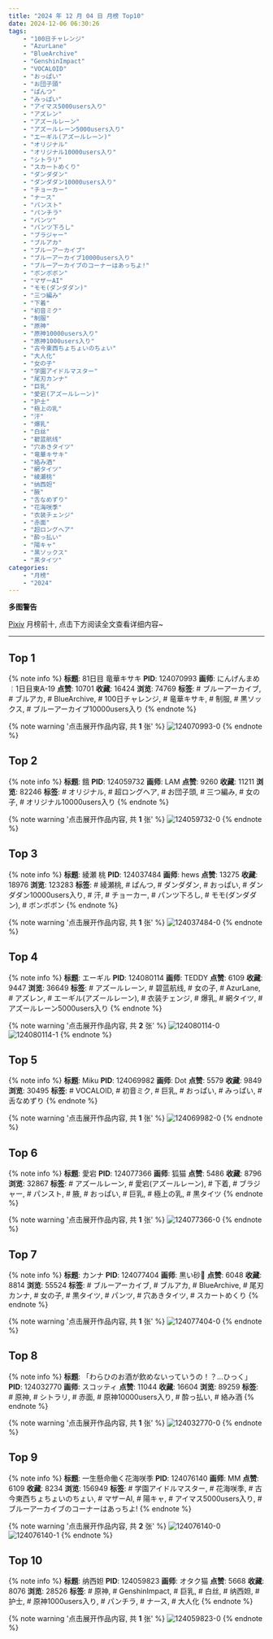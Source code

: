 ```yaml
---
title: "2024 年 12 月 04 日 月榜 Top10"
date: 2024-12-06 06:30:26
tags:
    - "100日チャレンジ"
    - "AzurLane"
    - "BlueArchive"
    - "GenshinImpact"
    - "VOCALOID"
    - "おっぱい"
    - "お団子頭"
    - "ぱんつ"
    - "みっぱい"
    - "アイマス5000users入り"
    - "アズレン"
    - "アズールレーン"
    - "アズールレーン5000users入り"
    - "エーギル(アズールレーン)"
    - "オリジナル"
    - "オリジナル10000users入り"
    - "シトラリ"
    - "スカートめくり"
    - "ダンダダン"
    - "ダンダダン10000users入り"
    - "チョーカー"
    - "ナース"
    - "パンスト"
    - "パンチラ"
    - "パンツ"
    - "パンツ下ろし"
    - "ブラジャー"
    - "ブルアカ"
    - "ブルーアーカイブ"
    - "ブルーアーカイブ10000users入り"
    - "ブルーアーカイブのコーナーはあっちよ!"
    - "ボンボボン"
    - "マザーAI"
    - "モモ(ダンダダン)"
    - "三つ編み"
    - "下着"
    - "初音ミク"
    - "制服"
    - "原神"
    - "原神10000users入り"
    - "原神1000users入り"
    - "古今東西ちょちょいのちょい"
    - "大人化"
    - "女の子"
    - "学園アイドルマスター"
    - "尾刃カンナ"
    - "巨乳"
    - "愛宕(アズールレーン)"
    - "护士"
    - "極上の乳"
    - "汗"
    - "爆乳"
    - "白丝"
    - "碧蓝航线"
    - "穴あきタイツ"
    - "竜華キサキ"
    - "絡み酒"
    - "網タイツ"
    - "綾瀬桃"
    - "纳西妲"
    - "腋"
    - "舌なめずり"
    - "花海咲季"
    - "衣装チェンジ"
    - "赤面"
    - "超ロングヘア"
    - "酔っ払い"
    - "陽キャ"
    - "黒ソックス"
    - "黒タイツ"
categories:
    - "月榜"
    - "2024"
---
```


<i class="fa fa-triangle-exclamation"></i>**多图警告**<i class="fa fa-triangle-exclamation"></i>

[Pixiv](https://www.pixiv.net/) 月榜前十, 点击下方阅读全文查看详细内容~

<!-- more -->

---

## Top 1

{% note info %}
**标题**: 81日目 竜華キサキ
**PID**: 124070993 **画师**: にんげんまめ￤1日目東A-19
**点赞**: 10701 **收藏**: 16424 **浏览**: 74769
**标签**: # ブルーアーカイブ, # ブルアカ, # BlueArchive, # 100日チャレンジ, # 竜華キサキ, # 制服, # 黒ソックス, # ブルーアーカイブ10000users入り
{% endnote %}

{% note warning '点击展开作品内容, 共 **1** 张' %}
![124070993-0](https://i.pixiv.re/img-original/img/2024/11/07/12/52/22/124070993_p0.png)
{% endnote %}

## Top 2

{% note info %}
**标题**: 餓
**PID**: 124059732 **画师**: LAM
**点赞**: 9260 **收藏**: 11211 **浏览**: 82246
**标签**: # オリジナル, # 超ロングヘア, # お団子頭, # 三つ編み, # 女の子, # オリジナル10000users入り
{% endnote %}

{% note warning '点击展开作品内容, 共 **1** 张' %}
![124059732-0](https://i.pixiv.re/img-original/img/2024/11/07/00/00/05/124059732_p0.jpg)
{% endnote %}

## Top 3

{% note info %}
**标题**: 綾瀬 桃
**PID**: 124037484 **画师**: hews
**点赞**: 13275 **收藏**: 18976 **浏览**: 123283
**标签**: # 綾瀬桃, # ぱんつ, # ダンダダン, # おっぱい, # ダンダダン10000users入り, # 汗, # チョーカー, # パンツ下ろし, # モモ(ダンダダン), # ボンボボン
{% endnote %}

{% note warning '点击展开作品内容, 共 **1** 张' %}
![124037484-0](https://i.pixiv.re/img-original/img/2024/11/06/03/27/55/124037484_p0.png)
{% endnote %}

## Top 4

{% note info %}
**标题**: エーギル
**PID**: 124080114 **画师**: TEDDY
**点赞**: 6109 **收藏**: 9447 **浏览**: 36649
**标签**: # アズールレーン, # 碧蓝航线, # 女の子, # AzurLane, # アズレン, # エーギル(アズールレーン), # 衣装チェンジ, # 爆乳, # 網タイツ, # アズールレーン5000users入り
{% endnote %}

{% note warning '点击展开作品内容, 共 **2** 张' %}
![124080114-0](https://i.pixiv.re/img-original/img/2024/11/07/20/33/27/124080114_p0.jpg)
![124080114-1](https://i.pixiv.re/img-original/img/2024/11/07/20/33/27/124080114_p1.jpg)
{% endnote %}

## Top 5

{% note info %}
**标题**: Miku
**PID**: 124069982 **画师**: Dot
**点赞**: 5579 **收藏**: 9849 **浏览**: 30495
**标签**: # VOCALOID, # 初音ミク, # 巨乳, # おっぱい, # みっぱい, # 舌なめずり
{% endnote %}

{% note warning '点击展开作品内容, 共 **1** 张' %}
![124069982-0](https://i.pixiv.re/img-original/img/2024/11/07/11/49/36/124069982_p0.png)
{% endnote %}

## Top 6

{% note info %}
**标题**: 愛宕
**PID**: 124077366 **画师**: 狐猫
**点赞**: 5486 **收藏**: 8796 **浏览**: 32867
**标签**: # アズールレーン, # 愛宕(アズールレーン), # 下着, # ブラジャー, # パンスト, # 腋, # おっぱい, # 巨乳, # 極上の乳, # 黒タイツ
{% endnote %}

{% note warning '点击展开作品内容, 共 **1** 张' %}
![124077366-0](https://i.pixiv.re/img-original/img/2024/11/07/18/55/14/124077366_p0.jpg)
{% endnote %}

## Top 7

{% note info %}
**标题**: カンナ
**PID**: 124077404 **画师**: 黒い砂🔞
**点赞**: 6048 **收藏**: 8814 **浏览**: 55524
**标签**: # ブルーアーカイブ, # ブルアカ, # BlueArchive, # 尾刃カンナ, # 女の子, # 黒タイツ, # パンツ, # 穴あきタイツ, # スカートめくり
{% endnote %}

{% note warning '点击展开作品内容, 共 **1** 张' %}
![124077404-0](https://i.pixiv.re/img-original/img/2024/11/07/18/57/04/124077404_p0.jpg)
{% endnote %}

## Top 8

{% note info %}
**标题**: 「わらひのお酒が飲めないっていうの！？…ひっく」
**PID**: 124032770 **画师**: スコッティ
**点赞**: 11044 **收藏**: 16604 **浏览**: 89259
**标签**: # 原神, # シトラリ, # 赤面, # 原神10000users入り, # 酔っ払い, # 絡み酒
{% endnote %}

{% note warning '点击展开作品内容, 共 **1** 张' %}
![124032770-0](https://i.pixiv.re/img-original/img/2024/11/06/00/00/07/124032770_p0.jpg)
{% endnote %}

## Top 9

{% note info %}
**标题**: 一生懸命働く花海咲季
**PID**: 124076140 **画师**: MM
**点赞**: 6109 **收藏**: 8234 **浏览**: 156949
**标签**: # 学園アイドルマスター, # 花海咲季, # 古今東西ちょちょいのちょい, # マザーAI, # 陽キャ, # アイマス5000users入り, # ブルーアーカイブのコーナーはあっちよ!
{% endnote %}

{% note warning '点击展开作品内容, 共 **2** 张' %}
![124076140-0](https://i.pixiv.re/img-original/img/2024/11/07/18/01/43/124076140_p0.png)
![124076140-1](https://i.pixiv.re/img-original/img/2024/11/07/18/01/43/124076140_p1.png)
{% endnote %}

## Top 10

{% note info %}
**标题**: 纳西妲
**PID**: 124059823 **画师**: オタク猫
**点赞**: 5668 **收藏**: 8076 **浏览**: 28526
**标签**: # 原神, # GenshinImpact, # 巨乳, # 白丝, # 纳西妲, # 护士, # 原神1000users入り, # パンチラ, # ナース, # 大人化
{% endnote %}

{% note warning '点击展开作品内容, 共 **1** 张' %}
![124059823-0](https://i.pixiv.re/img-original/img/2024/11/07/00/00/21/124059823_p0.jpg)
{% endnote %}
